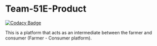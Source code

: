 # Team-51E-Product

[![Codacy Badge](https://api.codacy.com/project/badge/Grade/0d9c49cb6e0e47adb23886ad7fa4fd6b)](https://app.codacy.com/gh/BuildForSDGCohort2/Team-51E-Product?utm_source=github.com&utm_medium=referral&utm_content=BuildForSDGCohort2/Team-51E-Product&utm_campaign=Badge_Grade_Settings)

This is a platform that acts as an intermediate between the farmer and consumer (Farmer - Consumer platform). 
